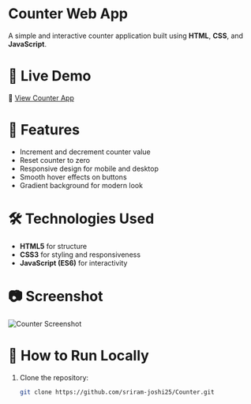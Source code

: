 # Counter Web App

A simple and interactive counter application built using **HTML**, **CSS**, and **JavaScript**.

# 🚀 Live Demo
🔗 [View Counter App](https://sriram-joshi25.github.io/Counter/)

# 📌 Features
- Increment and decrement counter value
- Reset counter to zero
- Responsive design for mobile and desktop
- Smooth hover effects on buttons
- Gradient background for modern look

# 🛠 Technologies Used
- **HTML5** for structure
- **CSS3** for styling and responsiveness
- **JavaScript (ES6)** for interactivity

# 📷 Screenshot
![Counter Screenshot](/webdeveloping/counter/image.png)  


# 📂 How to Run Locally
1. Clone the repository:
   ```bash
   git clone https://github.com/sriram-joshi25/Counter.git
